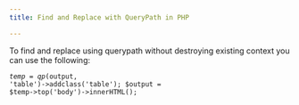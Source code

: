 ```yaml
---
title: Find and Replace with QueryPath in PHP

---
```

To find and replace using querypath without destroying existing context you can use the following:

<code>$temp = qp($output, 'table')->addclass('table');
$output = $temp->top('body')->innerHTML();</code>
